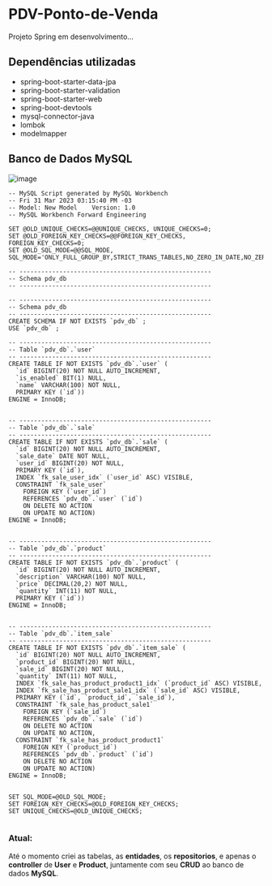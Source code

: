 # PDV-Ponto-de-Venda
Projeto Spring em desenvolvimento...

## Dependências utilizadas
* spring-boot-starter-data-jpa
* spring-boot-starter-validation
* spring-boot-starter-web
* spring-boot-devtools
* mysql-connector-java
* lombok
* modelmapper

## Banco de Dados MySQL
![image](https://user-images.githubusercontent.com/62820033/229198327-aabf7921-062f-46bc-974e-6af487cd7d8a.png)

```
-- MySQL Script generated by MySQL Workbench
-- Fri 31 Mar 2023 03:15:40 PM -03
-- Model: New Model    Version: 1.0
-- MySQL Workbench Forward Engineering

SET @OLD_UNIQUE_CHECKS=@@UNIQUE_CHECKS, UNIQUE_CHECKS=0;
SET @OLD_FOREIGN_KEY_CHECKS=@@FOREIGN_KEY_CHECKS, FOREIGN_KEY_CHECKS=0;
SET @OLD_SQL_MODE=@@SQL_MODE, SQL_MODE='ONLY_FULL_GROUP_BY,STRICT_TRANS_TABLES,NO_ZERO_IN_DATE,NO_ZERO_DATE,ERROR_FOR_DIVISION_BY_ZERO,NO_ENGINE_SUBSTITUTION';

-- -----------------------------------------------------
-- Schema pdv_db
-- -----------------------------------------------------

-- -----------------------------------------------------
-- Schema pdv_db
-- -----------------------------------------------------
CREATE SCHEMA IF NOT EXISTS `pdv_db` ;
USE `pdv_db` ;

-- -----------------------------------------------------
-- Table `pdv_db`.`user`
-- -----------------------------------------------------
CREATE TABLE IF NOT EXISTS `pdv_db`.`user` (
  `id` BIGINT(20) NOT NULL AUTO_INCREMENT,
  `is_enabled` BIT(1) NULL,
  `name` VARCHAR(100) NOT NULL,
  PRIMARY KEY (`id`))
ENGINE = InnoDB;


-- -----------------------------------------------------
-- Table `pdv_db`.`sale`
-- -----------------------------------------------------
CREATE TABLE IF NOT EXISTS `pdv_db`.`sale` (
  `id` BIGINT(20) NOT NULL AUTO_INCREMENT,
  `sale_date` DATE NOT NULL,
  `user_id` BIGINT(20) NOT NULL,
  PRIMARY KEY (`id`),
  INDEX `fk_sale_user_idx` (`user_id` ASC) VISIBLE,
  CONSTRAINT `fk_sale_user`
    FOREIGN KEY (`user_id`)
    REFERENCES `pdv_db`.`user` (`id`)
    ON DELETE NO ACTION
    ON UPDATE NO ACTION)
ENGINE = InnoDB;


-- -----------------------------------------------------
-- Table `pdv_db`.`product`
-- -----------------------------------------------------
CREATE TABLE IF NOT EXISTS `pdv_db`.`product` (
  `id` BIGINT(20) NOT NULL AUTO_INCREMENT,
  `description` VARCHAR(100) NOT NULL,
  `price` DECIMAL(20,2) NOT NULL,
  `quantity` INT(11) NOT NULL,
  PRIMARY KEY (`id`))
ENGINE = InnoDB;


-- -----------------------------------------------------
-- Table `pdv_db`.`item_sale`
-- -----------------------------------------------------
CREATE TABLE IF NOT EXISTS `pdv_db`.`item_sale` (
  `id` BIGINT(20) NOT NULL AUTO_INCREMENT,
  `product_id` BIGINT(20) NOT NULL,
  `sale_id` BIGINT(20) NOT NULL,
  `quantity` INT(11) NOT NULL,
  INDEX `fk_sale_has_product_product1_idx` (`product_id` ASC) VISIBLE,
  INDEX `fk_sale_has_product_sale1_idx` (`sale_id` ASC) VISIBLE,
  PRIMARY KEY (`id`, `product_id`, `sale_id`),
  CONSTRAINT `fk_sale_has_product_sale1`
    FOREIGN KEY (`sale_id`)
    REFERENCES `pdv_db`.`sale` (`id`)
    ON DELETE NO ACTION
    ON UPDATE NO ACTION,
  CONSTRAINT `fk_sale_has_product_product1`
    FOREIGN KEY (`product_id`)
    REFERENCES `pdv_db`.`product` (`id`)
    ON DELETE NO ACTION
    ON UPDATE NO ACTION)
ENGINE = InnoDB;


SET SQL_MODE=@OLD_SQL_MODE;
SET FOREIGN_KEY_CHECKS=@OLD_FOREIGN_KEY_CHECKS;
SET UNIQUE_CHECKS=@OLD_UNIQUE_CHECKS;


``` 

### Atual:
Até o momento criei as tabelas, as **entidades**, os **repositorios**, e apenas o **controller** de **User** e **Product**,
juntamente com seu **CRUD** ao banco de dados **MySQL**.
